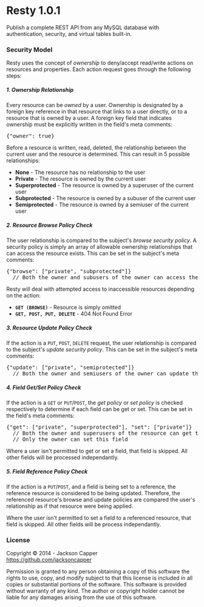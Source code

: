 <h1>Resty 1.0.1</h1>
<p>Publish a complete REST API from any MySQL database with authentication, security, and virtual tables built-in.</p>

<h3>Security Model</h3>
<p>Resty uses the concept of <em>ownership</em> to deny/accept read/write actions on resources and properties. Each action request goes through the following steps:</p>

<h5>1. Ownership Relationship</h5>
<p>Every resource can be <em>owned</em> by a user. Ownership is designated by a foreign key reference in that resource that links to a user directly, or to a resource that is owned by a user. A foreign key field that indicates ownership must be explicitly written in the field's meta comments:</p>
<pre>{"owner": true}</pre>
<p>Before a resource is written, read, deleted, the relationship between the current user and the resource is determined. This can result in 5 possible relationships:</p>
<ul>
  <li><strong>None</strong> - The resource has no relationship to the user
  <li><strong>Private</strong> - The resource is owned by the current user</li>
  <li><strong>Superprotected</strong> - The resource is owned by a superuser of the current user</li>
  <li><strong>Subprotected</strong> - The resource is owned by a subuser of the current user</li>
  <li><strong>Semiprotected</strong> - The resource is owned by a semiuser of the current user</li>
</ul>

<h5>2. Resource Browse Policy Check</h5>
<p>The user relationship is compared to the subject's <em>browse security policy</em>. A security policy is simply an array of allowable ownership relationships that can access the resource exists. This can be set in the subject's meta comments:</p>
<pre>{"browse": ["private", "subprotected"]}
  // Both the owner and subusers of the owner can access these resources</pre>
<p>Resty will deal with attempted access to inaccessible resources depending on the action:</p>
<ul>
  <li><strong><code>GET (BROWSE)</code></strong> - Resource is simply omitted</li>
  <li><strong><code>GET, POST, PUT, DELETE</code></strong> - 404 Not Found Error</li>
</ul>

<h5>3. Resource Update Policy Check</h5>
<p>If the action is a <code>PUT</code>, <code>POST</code>, <code>DELETE</code> request, the user relationship is compared to the subject's <em>update security policy</em>. This can be set in the subject's meta comments:</p>
<pre>{"update": ["private", "semiprotected"]}
  // Both the owner and semiusers of the owner can update this resource</pre>
  
<h5>4. Field Get/Set Policy Check</h5>
<p>If the action is a <code>GET</code> or <code>PUT</code>/<code>POST</code>, the <em>get policy</em> or <em>set policy</em> is checked respectively to determine if each field can be get or set. This can be set in the field's meta comments:</p>
<pre>{"get": ["private", "superprotected"], "set": ["private"]}
  // Both the owner and superusers of the resource can get this field
  // Only the owner can set this field</pre>
<p>Where a user isn't permitted to get or set a field, that field is skipped. All other fields will be processed independantly.</p>
  
<h5>5. Field Reference Policy Check</h5>
<p>If the action is a <code>PUT</code>/<code>POST</code>, and a field is being set to a reference, the reference resource is considered to be being updated. Therefore, the referenced resource's browse and update policies are compared the user's relationship as if that resource were being applied.</p>
<p>Where the user isn't permitted to set a field to a referenced resource, that field is skipped. All other fields will be process independantly.</p>

<h3>License</h3>
<p>Copyright © 2014 - Jackson Capper<br/><a href='https://github.com/jacksoncapper' target='_blank'>https://github.com/jacksoncapper</a></p>
<p>Permission is granted to any person obtaining a copy of this software the rights to use, copy, and modify subject to that this license is included in all copies or substantial portions of the software. This software is provided without warranty of any kind. The author or copyright holder cannot be liable for any damages arising from the use of this software.</p>
